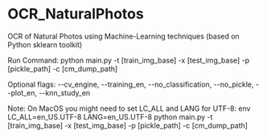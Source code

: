 # OCR_NaturalPhotos
OCR of Natural Photos using Machine-Learning techniques (based on Python sklearn toolkit) 

Run Command:
python main.py -t [train_img_base] -x [test_img_base] -p [pickle_path] -c [cm_dump_path]

Optional flags: --cv_engine, --training_en, --no_classification, --no_pickle, --plot_en, --knn_study_en

Note:
On MacOS you might need to set LC_ALL and LANG for UTF-8:
env LC_ALL=en_US.UTF-8 LANG=en_US.UTF-8 python main.py -t [train_img_base] -x [test_img_base] -p [pickle_path] -c [cm_dump_path]
